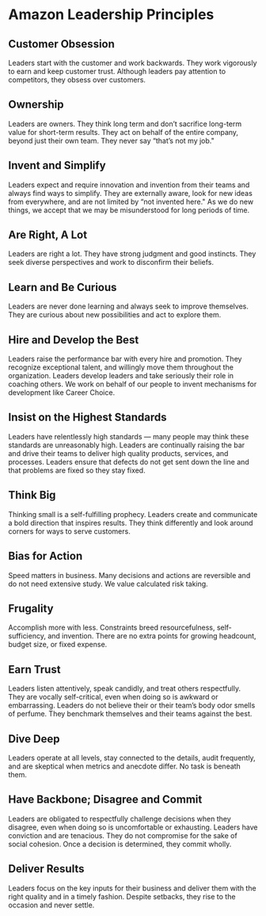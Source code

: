 # Amazon Leadership Principles

## Customer Obsession
Leaders start with the customer and work backwards. They work vigorously to earn and keep customer trust. Although leaders pay attention to competitors, they obsess over customers.

## Ownership
Leaders are owners. They think long term and don’t sacrifice long-term value for short-term results. They act on behalf of the entire company, beyond just their own team. They never say “that’s not my job."

## Invent and Simplify
Leaders expect and require innovation and invention from their teams and always find ways to simplify. They are externally aware, look for new ideas from everywhere, and are not limited by “not invented here." As we do new things, we accept that we may be misunderstood for long periods of time.

## Are Right, A Lot
Leaders are right a lot. They have strong judgment and good instincts. They seek diverse perspectives and work to disconfirm their beliefs.

## Learn and Be Curious
Leaders are never done learning and always seek to improve themselves. They are curious about new possibilities and act to explore them.

## Hire and Develop the Best
Leaders raise the performance bar with every hire and promotion. They recognize exceptional talent, and willingly move them throughout the organization. Leaders develop leaders and take seriously their role in coaching others. We work on behalf of our people to invent mechanisms for development like Career Choice.

## Insist on the Highest Standards
Leaders have relentlessly high standards — many people may think these standards are unreasonably high. Leaders are continually raising the bar and drive their teams to deliver high quality products, services, and processes. Leaders ensure that defects do not get sent down the line and that problems are fixed so they stay fixed.

## Think Big
Thinking small is a self-fulfilling prophecy. Leaders create and communicate a bold direction that inspires results. They think differently and look around corners for ways to serve customers.

## Bias for Action
Speed matters in business. Many decisions and actions are reversible and do not need extensive study. We value calculated risk taking. 

## Frugality
Accomplish more with less. Constraints breed resourcefulness, self-sufficiency, and invention. There are no extra points for growing headcount, budget size, or fixed expense.

## Earn Trust
Leaders listen attentively, speak candidly, and treat others respectfully. They are vocally self-critical, even when doing so is awkward or embarrassing. Leaders do not believe their or their team’s body odor smells of perfume. They benchmark themselves and their teams against the best.

## Dive Deep
Leaders operate at all levels, stay connected to the details, audit frequently, and are skeptical when metrics and anecdote differ. No task is beneath them.

## Have Backbone; Disagree and Commit
Leaders are obligated to respectfully challenge decisions when they disagree, even when doing so is uncomfortable or exhausting. Leaders have conviction and are tenacious. They do not compromise for the sake of social cohesion. Once a decision is determined, they commit wholly.

## Deliver Results
Leaders focus on the key inputs for their business and deliver them with the right quality and in a timely fashion. Despite setbacks, they rise to the occasion and never settle.

